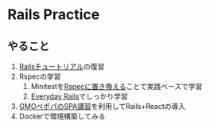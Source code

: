 # Rails Practice

## やること

1. [Railsチュートリアル](https://railstutorial.jp/)の復習
2. Rspecの学習
   1. Minitestを[Rspecに置き換える](https://zenn.dev/fu_ga/books/ff025eaf9eb387)ことで実践ベースで学習
   2. [Everyday Rails](https://leanpub.com/everydayrailsrspec-jp)でしっかり学習
3. [GMOペポパのSPA講習](https://github.com/pepabo/training/tree/master/frontend-training/docs)を利用してRails+Reactの導入
4. Dockerで環境構築してみる